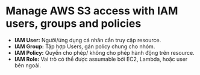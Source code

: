 # Manage AWS S3 access with IAM users, groups and policies


- **IAM User:** Người/ứng dụng cá nhân cần truy cập resource.
- **IAM Group:** Tập hợp Users, gán policy chung cho nhóm.
- **IAM Policy:** Quyền cho phép/ không cho phép hành động trên resource.
- **IAM Role:** Vai trò có thể được assumable bởi EC2, Lambda, hoặc user bên ngoài.

